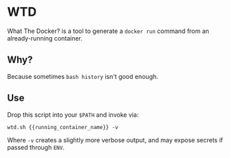 # WTD

What The Docker? is a tool to generate a `docker run` command from an already-running container.

## Why?

Because sometimes `bash history` isn't good enough.

## Use

Drop this script into your `$PATH` and invoke via:

`wtd.sh {{running_container_name}} -v`

Where `-v` creates a slightly more verbose output, and may expose secrets if passed through `ENV`.
